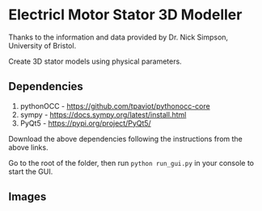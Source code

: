 # Electricl Motor Stator 3D Modeller

Thanks to the information and data provided by Dr. Nick Simpson, University of Bristol.

Create 3D stator models using physical parameters.

## Dependencies

1. pythonOCC - https://github.com/tpaviot/pythonocc-core
2. sympy - https://docs.sympy.org/latest/install.html
3. PyQt5 - https://pypi.org/project/PyQt5/

Download the above dependencies following the instructions from the above links.

Go to the root of the folder, then run `python run_gui.py` in your console to start the GUI.

## Images

